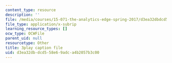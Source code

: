 ```yaml
---
content_type: resource
description: ''
file: /media/courses/15-071-the-analytics-edge-spring-2017/d3ea32dbdcd558e69adca4b2057b3c00_dDHsLmwd9No.vtt
file_type: application/x-subrip
learning_resource_types: []
ocw_type: OCWFile
parent_uid: null
resourcetype: Other
title: 3play caption file
uid: d3ea32db-dcd5-58e6-9adc-a4b2057b3c00
---
```

